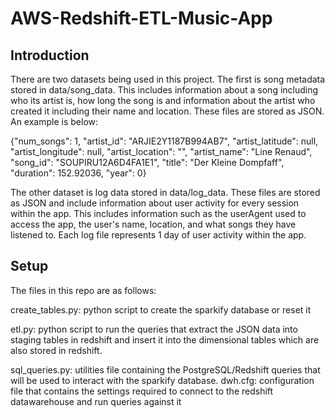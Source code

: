 # AWS-Redshift-ETL-Music-App

## Introduction
 
There are two datasets being used in this project. The first is song metadata stored in data/song_data. This includes information about a song including who its artist is, how long the song is and information about the artist who created it including their name and location. These files are stored as JSON. An example is below:

{"num_songs": 1, "artist_id": "ARJIE2Y1187B994AB7", "artist_latitude": null, "artist_longitude": null, "artist_location": "", "artist_name": "Line Renaud", "song_id": "SOUPIRU12A6D4FA1E1", "title": "Der Kleine Dompfaff", "duration": 152.92036, "year": 0}

The other dataset is log data stored in data/log_data. These files are stored as JSON and include information about user activity for every session within the app. This includes information such as the userAgent used to access the app, the user's name, location, and what songs they have listened to. Each log file represents 1 day of user activity within the app.

## Setup
The files in this repo are as follows:

create_tables.py: python script to create the sparkify database or reset it

etl.py: python script to run the queries that extract the JSON data into staging tables in redshift and insert it into the dimensional tables which are also stored in redshift.

sql_queries.py: utilities file containing the PostgreSQL/Redshift queries that will be used to interact with the sparkify database.
dwh.cfg: configuration file that contains the settings required to connect to the redshift datawarehouse and run queries against it
